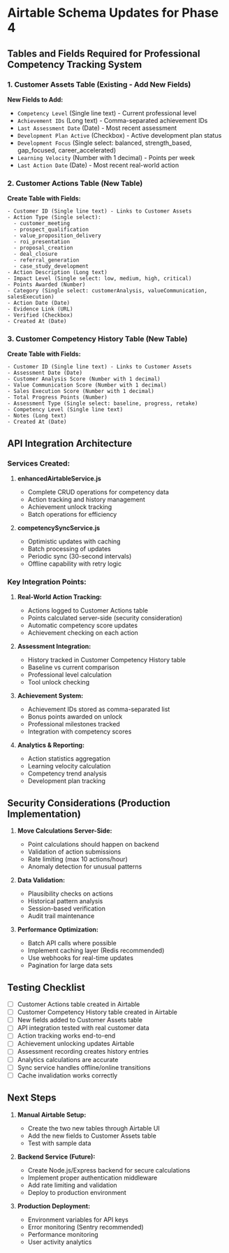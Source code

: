 # Airtable Schema Updates for Phase 4

## Tables and Fields Required for Professional Competency Tracking System

### 1. Customer Assets Table (Existing - Add New Fields)

**New Fields to Add:**
- `Competency Level` (Single line text) - Current professional level
- `Achievement IDs` (Long text) - Comma-separated achievement IDs
- `Last Assessment Date` (Date) - Most recent assessment
- `Development Plan Active` (Checkbox) - Active development plan status
- `Development Focus` (Single select: balanced, strength_based, gap_focused, career_accelerated)
- `Learning Velocity` (Number with 1 decimal) - Points per week
- `Last Action Date` (Date) - Most recent real-world action

### 2. Customer Actions Table (New Table)

**Create Table with Fields:**
```
- Customer ID (Single line text) - Links to Customer Assets
- Action Type (Single select):
  - customer_meeting
  - prospect_qualification
  - value_proposition_delivery
  - roi_presentation
  - proposal_creation
  - deal_closure
  - referral_generation
  - case_study_development
- Action Description (Long text)
- Impact Level (Single select: low, medium, high, critical)
- Points Awarded (Number)
- Category (Single select: customerAnalysis, valueCommunication, salesExecution)
- Action Date (Date)
- Evidence Link (URL)
- Verified (Checkbox)
- Created At (Date)
```

### 3. Customer Competency History Table (New Table)

**Create Table with Fields:**
```
- Customer ID (Single line text) - Links to Customer Assets
- Assessment Date (Date)
- Customer Analysis Score (Number with 1 decimal)
- Value Communication Score (Number with 1 decimal)
- Sales Execution Score (Number with 1 decimal)
- Total Progress Points (Number)
- Assessment Type (Single select: baseline, progress, retake)
- Competency Level (Single line text)
- Notes (Long text)
- Created At (Date)
```

## API Integration Architecture

### Services Created:

1. **enhancedAirtableService.js**
   - Complete CRUD operations for competency data
   - Action tracking and history management
   - Achievement unlock tracking
   - Batch operations for efficiency

2. **competencySyncService.js**
   - Optimistic updates with caching
   - Batch processing of updates
   - Periodic sync (30-second intervals)
   - Offline capability with retry logic

### Key Integration Points:

1. **Real-World Action Tracking:**
   - Actions logged to Customer Actions table
   - Points calculated server-side (security consideration)
   - Automatic competency score updates
   - Achievement checking on each action

2. **Assessment Integration:**
   - History tracked in Customer Competency History table
   - Baseline vs current comparison
   - Professional level calculation
   - Tool unlock checking

3. **Achievement System:**
   - Achievement IDs stored as comma-separated list
   - Bonus points awarded on unlock
   - Professional milestones tracked
   - Integration with competency scores

4. **Analytics & Reporting:**
   - Action statistics aggregation
   - Learning velocity calculation
   - Competency trend analysis
   - Development plan tracking

## Security Considerations (Production Implementation)

1. **Move Calculations Server-Side:**
   - Point calculations should happen on backend
   - Validation of action submissions
   - Rate limiting (max 10 actions/hour)
   - Anomaly detection for unusual patterns

2. **Data Validation:**
   - Plausibility checks on actions
   - Historical pattern analysis
   - Session-based verification
   - Audit trail maintenance

3. **Performance Optimization:**
   - Batch API calls where possible
   - Implement caching layer (Redis recommended)
   - Use webhooks for real-time updates
   - Pagination for large data sets

## Testing Checklist

- [ ] Customer Actions table created in Airtable
- [ ] Customer Competency History table created in Airtable
- [ ] New fields added to Customer Assets table
- [ ] API integration tested with real customer data
- [ ] Action tracking works end-to-end
- [ ] Achievement unlocking updates Airtable
- [ ] Assessment recording creates history entries
- [ ] Analytics calculations are accurate
- [ ] Sync service handles offline/online transitions
- [ ] Cache invalidation works correctly

## Next Steps

1. **Manual Airtable Setup:**
   - Create the two new tables through Airtable UI
   - Add the new fields to Customer Assets table
   - Test with sample data

2. **Backend Service (Future):**
   - Create Node.js/Express backend for secure calculations
   - Implement proper authentication middleware
   - Add rate limiting and validation
   - Deploy to production environment

3. **Production Deployment:**
   - Environment variables for API keys
   - Error monitoring (Sentry recommended)
   - Performance monitoring
   - User activity analytics